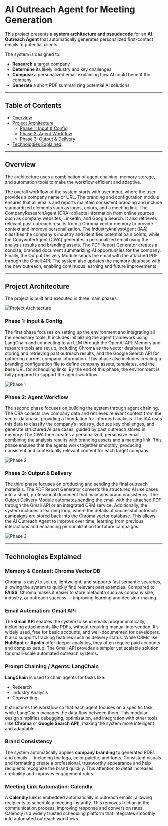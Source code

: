 # AI Outreach Agent for Meeting Generation
This project presents a **system architecture and pseudocode** for an **AI Outreach Agent** that automatically generates personalized first-contact emails to potential clients.  

The system is designed to:

- **Research** a target company  
- **Determine** its likely industry and key challenges  
- **Compose** a personalized email explaining how AI could benefit the company  
- **Generate** a short PDF summarizing potential AI solutions

---
## Table of Contents

- [Overview](#overview)
- [Project Architecture](#project-architecture)
  - [Phase 1: Input & Config](#phase-1-input--config)
  - [Phase 2: Agent Workflow](#phase-2-agent-workflow)
  - [Phase 3: Output & Delivery](#phase-3-output--delivery)
- [Technologies Explained](#technologies-explained)

---

## Overview
The architecture uses a combination of agent chaining, memory storage, and automation tools to make the workflow efficient and adaptive.

The overall workflow of the system starts with user input, where the user provides a company name or URL. The branding and configuration module ensures that all emails and reports maintain consistent branding and include standardized elements such as logos, colors, and a meeting link. The CompanyResearchAgent (CRA) collects information from online sources such as company websites, LinkedIn, and Google Search. It also retrieves relevant past outreach results from a Chroma vector memory to provide context and improve personalization. The IndustryAnalystAgent (IAA) classifies the company's industry and identifies potential pain points, while the CopywriterAgent (CWA) generates a personalized email using the analysis results and branding assets. The PDF Report Generator creates a concise, branded document summarizing AI opportunities for the company. Finally, the Output Delivery Module sends the email with the attached PDF through the Gmail API. The system also updates the memory database with the new outreach, enabling continuous learning and future improvements.

---

## Project Architecture

The project is built and executed in three main phases.

![Project Architecture](/diagrams/architecture.png)

### Phase 1: Input & Config

The first phase focuses on setting up the environment and integrating all the necessary tools. It includes initializing the agent framework using LangChain and connecting to an LLM through the OpenAI API. Memory and research tools are set up, including Chroma as the vector database for storing and retrieving past outreach results, and the Google Search API for gathering current company information. This phase also includes creating a branding configuration file to define company assets, templates, and the base URL for scheduling links. By the end of this phase, the environment is fully prepared to support the agent workflow.

![Phase 1](/diagrams/phase_1.png)

### Phase 2: Agent Workflow

The second phase focuses on building the system through agent chaining. The CRA collects raw company data and retrieves relevant context from the vector database, providing a foundation for informed analysis. The IAA uses this data to classify the company’s industry, deduce key challenges, and generate structured AI use cases, guided by past outreach stored in memory. The CWA then creates a personalized, persuasive email, combining the analysis results with branding assets and a meeting link. This phase ensures that the agents work together smoothly, producing consistent and contextually relevant content for each target company.

![Phase 2](/diagrams/phase_2.png) 

### Phase 3: Output & Delivery

The third phase focuses on producing and sending the final outreach materials. The PDF Report Generator converts the structured AI use cases into a short, professional document that maintains brand consistency. The Output Delivery Module automates sending the email with the attached PDF through the Gmail API or an integrated CRM service. Additionally, the system includes a learning loop, where the details of successful outreach campaigns are stored back into the Chroma vector database. This allows the AI Outreach Agent to improve over time, learning from previous interactions and enhancing personalization for future campaigns.

![Phase 3](/diagrams/phase_3.png) 

---

## Technologies Explained

### Memory & Context: **Chroma Vector DB**
Chroma is easy to set up, lightweight, and supports fast semantic searches, allowing the system to quickly find relevant past examples. Compared to **FAISS**, Chroma makes it easier to store metadata such as company size, industry, or outreach success — improving learning and decision-making.  

### Email Automation: **Gmail API**
The **Gmail API** enables the system to send emails programmatically, including attachments like PDFs, without requiring manual intervention. It’s widely used, free for basic accounts, and well-documented for developers. It also supports tracking features such as delivery status. While CRMs like **HubSpot** or **Apollo** offer deeper analytics, they often require paid accounts and complex setup. The Gmail API provides a simpler yet scalable solution for small-scale automated outreach systems.

### Prompt Chaining / Agents: **LangChain**
**LangChain** is used to chain agents for tasks like:
- Research  
- Industry Analysis  
- Copywriting  

It structures the workflow so that each agent focuses on a specific task, while LangChain manages the data flow between them. This modular design simplifies debugging, optimization, and integration with other tools (like **Chroma** or **Google Search API**), making the system more intelligent and adaptable.

### Brand Consistency
The system automatically applies **company branding** to generated PDFs and emails — including the logo, color palette, and fonts. Consistent visuals and formatting create a professional, trustworthy appearance and help recipients recognize the brand quickly. This attention to detail increases credibility and improves engagement rates.

### Meeting Link Automation: **Calendly**
A **Calendly link** is embedded automatically in outreach emails, allowing recipients to schedule a meeting instantly. This removes friction in the communication process, improving response and conversion rates. Calendly is a widely trusted scheduling platform that integrates smoothly into automated outreach workflows.
